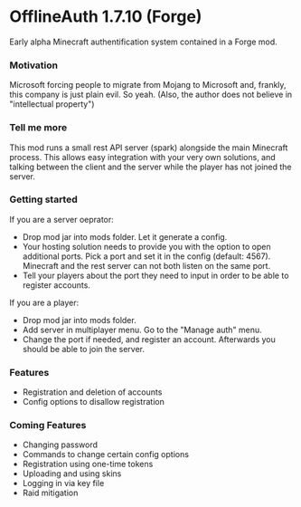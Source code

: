 # OfflineAuth 1.7.10 (Forge)
Early alpha Minecraft authentification system contained in a Forge mod.

### Motivation
Microsoft forcing people to migrate from Mojang to Microsoft and, frankly, this company is just plain evil. So yeah. (Also, the author does not believe in "intellectual property")

### Tell me more
This mod runs a small rest API server (spark) alongside the main Minecraft process. This allows easy integration with your very own solutions, and talking between the client and the server while the player has not joined the server.

### Getting started
If you are a server oeprator:
* Drop mod jar into mods folder. Let it generate a config.
* Your hosting solution needs to provide you with the option to open additional ports. Pick a port and set it in the config (default: 4567). Minecraft and the rest server can not both listen on the same port.
* Tell your players about the port they need to input in order to be able to register accounts.

If you are a player:
* Drop mod jar into mods folder.
* Add server in multiplayer menu. Go to the "Manage auth" menu.
* Change the port if needed, and register an account. Afterwards you should be able to join the server.

### Features
* Registration and deletion of accounts
* Config options to disallow registration

### Coming Features
* Changing password
* Commands to change certain config options
* Registration using one-time tokens
* Uploading and using skins
* Logging in via key file
* Raid mitigation